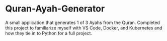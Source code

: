 # Quran-Ayah-Generator
A small application that generates 1 of 3 Ayahs from the Quran.
Completed this project to familiarize myself with VS Code, Docker, and Kubernetes and how they tie in to Python for a full project.
